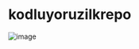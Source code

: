 # kodluyoruzilkrepo

![image](https://drive.google.com/file/d/1GuEtnuhaSAu2hA7QyPZ8-aiE5feMGQyW/view?usp=share_link)

